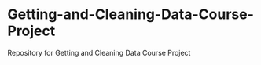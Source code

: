 # Getting-and-Cleaning-Data-Course-Project
Repository for Getting and Cleaning Data Course Project 
